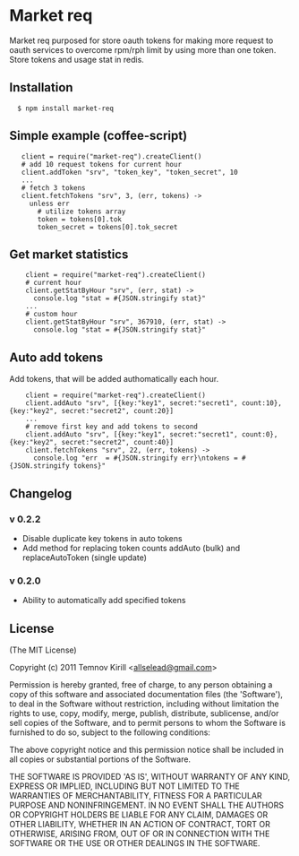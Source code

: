 
# Market req

  Market req purposed for store oauth tokens for making more request to oauth services
to overcome rpm/rph limit by using more than one token. Store tokens and usage stat in redis.


## Installation

      $ npm install market-req

## Simple example (coffee-script)

```coffee-script
   client = require("market-req").createClient()
   # add 10 request tokens for current hour
   client.addToken "srv", "token_key", "token_secret", 10
   ...
   # fetch 3 tokens
   client.fetchTokens "srv", 3, (err, tokens) ->
     unless err
       # utilize tokens array
       token = tokens[0].tok
       token_secret = tokens[0].tok_secret
```

## Get market statistics

```coffee-script
    client = require("market-req").createClient()
    # current hour
    client.getStatByHour "srv", (err, stat) -> 
      console.log "stat = #{JSON.stringify stat}"
    ...
    # custom hour
    client.getStatByHour "srv", 367910, (err, stat) ->
      console.log "stat = #{JSON.stringify stat}"
```


## Auto add tokens
   Add tokens, that will be added authomatically each hour.
   
```coffee-script
    client = require("market-req").createClient()
    client.addAuto "srv", [{key:"key1", secret:"secret1", count:10}, {key:"key2", secret:"secret2", count:20}]
    ...
    # remove first key and add tokens to second
    client.addAuto "srv", [{key:"key1", secret:"secret1", count:0}, {key:"key2", secret:"secret2", count:40}]
    client.fetchTokens "srv", 22, (err, tokens) -> 
      console.log "err  = #{JSON.stringify err}\ntokens = #{JSON.stringify tokens}"
```

## Changelog

### v 0.2.2
    
- Disable duplicate key tokens in auto tokens
- Add method for replacing token counts addAuto (bulk) and replaceAutoToken (single update)


### v 0.2.0
    
- Ability to automatically add specified tokens

## License 

(The MIT License)

Copyright (c) 2011 Temnov Kirill &lt;allselead@gmail.com&gt;

Permission is hereby granted, free of charge, to any person obtaining
a copy of this software and associated documentation files (the
'Software'), to deal in the Software without restriction, including
without limitation the rights to use, copy, modify, merge, publish,
distribute, sublicense, and/or sell copies of the Software, and to
permit persons to whom the Software is furnished to do so, subject to
the following conditions:

The above copyright notice and this permission notice shall be
included in all copies or substantial portions of the Software.

THE SOFTWARE IS PROVIDED 'AS IS', WITHOUT WARRANTY OF ANY KIND,
EXPRESS OR IMPLIED, INCLUDING BUT NOT LIMITED TO THE WARRANTIES OF
MERCHANTABILITY, FITNESS FOR A PARTICULAR PURPOSE AND NONINFRINGEMENT.
IN NO EVENT SHALL THE AUTHORS OR COPYRIGHT HOLDERS BE LIABLE FOR ANY
CLAIM, DAMAGES OR OTHER LIABILITY, WHETHER IN AN ACTION OF CONTRACT,
TORT OR OTHERWISE, ARISING FROM, OUT OF OR IN CONNECTION WITH THE
SOFTWARE OR THE USE OR OTHER DEALINGS IN THE SOFTWARE.
